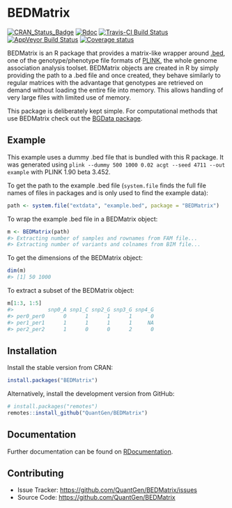 BEDMatrix
=========

[![CRAN_Status_Badge](http://www.r-pkg.org/badges/version/BEDMatrix)](https://CRAN.R-project.org/package=BEDMatrix)
[![Rdoc](http://www.rdocumentation.org/badges/version/BEDMatrix)](http://www.rdocumentation.org/packages/BEDMatrix)
[![Travis-CI Build Status](https://travis-ci.org/QuantGen/BEDMatrix.svg?branch=master)](https://travis-ci.org/QuantGen/BEDMatrix)
[![AppVeyor Build Status](https://ci.appveyor.com/api/projects/status/8l5elcr595qwajuf?svg=true)](https://ci.appveyor.com/project/agrueneberg/bedmatrix)
[![Coverage status](https://codecov.io/gh/QuantGen/BEDMatrix/branch/master/graph/badge.svg)](https://codecov.io/github/QuantGen/BEDMatrix?branch=master)

BEDMatrix is an R package that provides a matrix-like wrapper around [.bed](https://www.cog-genomics.org/plink2/formats#bed), one of the genotype/phenotype file formats of [PLINK](https://www.cog-genomics.org/plink2), the whole genome association analysis toolset. BEDMatrix objects are created in R by simply providing the path to a .bed file and once created, they behave similarly to regular matrices with the advantage that genotypes are retrieved on demand without loading the entire file into memory. This allows handling of very large files with limited use of memory.

This package is deliberately kept simple. For computational methods that use BEDMatrix check out the [BGData package](https://CRAN.R-project.org/package=BGData).


Example
-------

This example uses a dummy .bed file that is bundled with this R package. It was generated using `plink --dummy 500 1000 0.02 acgt --seed 4711 --out example` with PLINK 1.90 beta 3.452.

To get the path to the example .bed file (`system.file` finds the full file names of files in packages and is only used to find the example data):

```R
path <- system.file("extdata", "example.bed", package = "BEDMatrix")
```

To wrap the example .bed file in a BEDMatrix object:

```R
m <- BEDMatrix(path)
#> Extracting number of samples and rownames from FAM file...
#> Extracting number of variants and colnames from BIM file...
```

To get the dimensions of the BEDMatrix object:

```R
dim(m)
#> [1] 50 1000
```

To extract a subset of the BEDMatrix object:

```R
m[1:3, 1:5]
#>           snp0_A snp1_C snp2_G snp3_G snp4_G
#> per0_per0      0      1      1      1      0
#> per1_per1      1      1      1      1     NA
#> per2_per2      1      0      0      2      0
```


Installation
------------

Install the stable version from CRAN:

```R
install.packages("BEDMatrix")
```

Alternatively, install the development version from GitHub:

```R
# install.packages("remotes")
remotes::install_github("QuantGen/BEDMatrix")
```


Documentation
-------------

Further documentation can be found on [RDocumentation](http://www.rdocumentation.org/packages/BEDMatrix).


Contributing
------------

- Issue Tracker: https://github.com/QuantGen/BEDMatrix/issues
- Source Code: https://github.com/QuantGen/BEDMatrix
